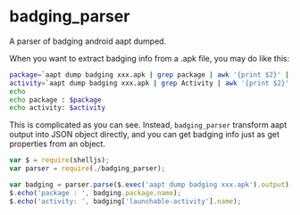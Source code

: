 badging_parser
==============

A parser of badging android aapt dumped.

When you want to extract badging info from a .apk file, you may do like this:
```sh
package=`aapt dump badging xxx.apk | grep package | awk '{print $2}' | sed s/name=//g | sed s/\'//g`
activity=`aapt dump badging xxx.apk | grep Activity | awk '{print $2}' | sed s/name=//g | sed s/\'//g`
echo
echo package : $package
echo activity: $activity
```
This is complicated as you can see. Instead, `badging_parser` transform aapt output into JSON object
directly, and you can get badging info just as get properties from an object.
```javascript
var $ = require(shelljs);
var parser = require(./badging_parser);

var badging = parser.parse($.exec('aapt dump badging xxx.apk').output);
$.echo('package : ', badging.package.name);
$.echo('activity: ', badging['launchable-activity'].name);
```
